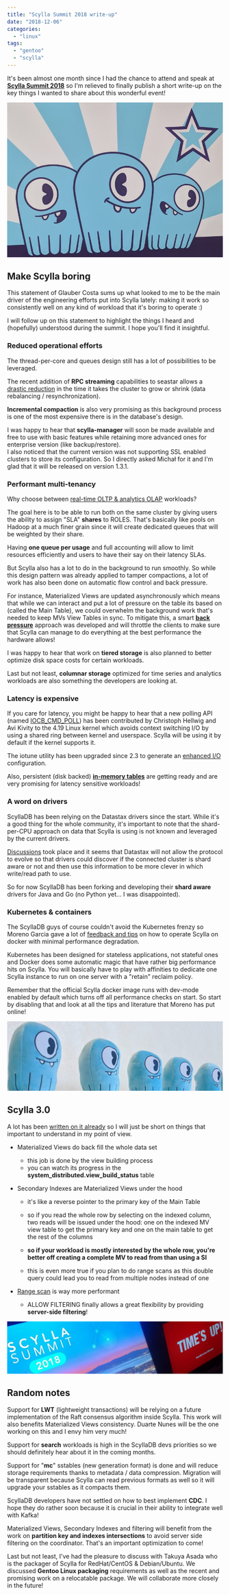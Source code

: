 ```yaml
---
title: "Scylla Summit 2018 write-up"
date: "2018-12-06"
categories: 
  - "linux"
tags: 
  - "gentoo"
  - "scylla"
---
```


It's been almost one month since I had the chance to attend and speak at **[Scylla Summit 2018](https://www.scylladb.com/scylla-summit-2018/)** so I'm relieved to finally publish a short write-up on the key things I wanted to share about this wonderful event!

![](images/DrQOptgXgAAcWIX.jpg)

## Make Scylla boring  

This statement of Glauber Costa sums up what looked to me to be the main driver of the engineering efforts put into Scylla lately: making it work so consistently well on any kind of workload that it's boring to operate :)  
  
I will follow up on this statement to highlight the things I heard and (hopefully) understood during the summit. I hope you'll find it insightful.  

### Reduced operational efforts  

The thread-per-core and queues design still has a lot of possibilities to be leveraged.  
  
The recent addition of **RPC streaming** capabilities to seastar allows a [drastic reduction](https://www.scylladb.com/2018/08/14/upcoming-improvements-scylla-streaming/) in the time it takes the cluster to grow or shrink (data rebalancing / resynchronization).  
  
**Incremental compaction** is also very promising as this background process is one of the most expensive there is in the database's design.  
  
I was happy to hear that **scylla-manager** will soon be made available and free to use with basic features while retaining more advanced ones for enterprise version (like backup/restore).  
I also noticed that the current version was not supporting SSL enabled clusters to store its configuration. So I directly asked Michał for it and I'm glad that it will be released on version 1.3.1. 

### Performant multi-tenancy  

Why choose between [real-time OLTP & analytics OLAP](https://sched.co/GcEr) workloads?  
  
The goal here is to be able to run both on the same cluster by giving users the ability to assign "SLA" **shares** to ROLES. That's basically like pools on Hadoop at a much finer grain since it will create dedicated queues that will be weighted by their share.  
  
Having **one queue per usage** and full accounting will allow to limit resources efficiently and users to have their say on their latency SLAs.  
  
But Scylla also has a lot to do in the background to run smoothly. So while this design pattern was already applied to tamper compactions, a lot of work has also been done on automatic flow control and back pressure.  
  
For instance, Materialized Views are updated asynchronously which means that while we can interact and put a lot of pressure on the table its based on (called the Main Table), we could overwhelm the background work that's needed to keep MVs View Tables in sync. To mitigate this, a smart **[back pressure](https://www.scylladb.com/2018/12/04/worry-free-ingestion-flow-control/)** approach was developed and will throttle the clients to make sure that Scylla can manage to do everything at the best performance the hardware allows!  
  
I was happy to hear that work on **tiered storage** is also planned to better optimize disk space costs for certain workloads.  
  
Last but not least, **columnar storage** optimized for time series and analytics workloads are also something the developers are looking at.  

### Latency is expensive  

If you care for latency, you might be happy to hear that a new polling API (named [IOCB\_CMD\_POLL](https://old.lwn.net/Articles/742978/)) has been contributed by Christoph Hellwig and Avi Kivity to the 4.19 Linux kernel which avoids context switching I/O by using a shared ring between kernel and userspace. Scylla will be using it by default if the kernel supports it.  
  
The iotune utility has been upgraded since 2.3 to generate an [enhanced I/O](https://www.scylladb.com/2018/04/19/scylla-i-o-scheduler-3/) configuration.  
  
Also, persistent (disk backed) **[in-memory tables](https://sched.co/GcdR)** are getting ready and are very promising for latency sensitive workloads!  

### A word on drivers  

ScyllaDB has been relying on the Datastax drivers since the start. While it's a good thing for the whole community, it's important to note that the shard-per-CPU approach on data that Scylla is using is not known and leveraged by the current drivers.  
  
[Discussions](https://lists.apache.org/thread.html/7539f11b6e2e4c7841f0409f15a05b6d6e32cdf7ce6f92024d62f965@%3Cdev.cassandra.apache.org%3E) took place and it seems that Datastax will not allow the protocol to evolve so that drivers could discover if the connected cluster is shard aware or not and then use this information to be more clever in which write/read path to use.  
  
So for now ScyllaDB has been forking and developing their **shard aware** drivers for Java and Go (no Python yet... I was disappointed).  

### Kubernetes & containers  

The ScyllaDB guys of course couldn't avoid the Kubernetes frenzy so Moreno Garcia gave a lot of [feedback and tips](https://www.scylladb.com/2018/08/09/cost-containerization-scylla/) on how to operate Scylla on docker with minimal performance degradation.  
  
Kubernetes has been designed for stateless applications, not stateful ones and Docker does some automatic magic that have rather big performance hits on Scylla. You will basically have to play with affinities to dedicate one Scylla instance to run on one server with a "retain" reclaim policy.  
  
Remember that the official Scylla docker image runs with dev-mode enabled by default which turns off all performance checks on start. So start by disabling that and look at all the tips and literature that Moreno has put online!  

![](images/DrVXLqWXQAAJnmS-1024x329.jpg)

## Scylla 3.0  

A lot has been [written on it already](https://www.scylladb.com/2018/11/08/overheard-at-scylla-summit-2018/) so I will just be short on things that important to understand in my point of view.

- Materialized Views do back fill the whole data set  
    - this job is done by the view building process
    - you can watch its progress in the **system\_distributed.view\_build\_status** table  
        
- Secondary Indexes are Materialized Views under the hood  
    - it's like a reverse pointer to the primary key of the Main Table  
        
    - so if you read the whole row by selecting on the indexed column, two reads will be issued under the hood: one on the indexed MV view table to get the primary key and one on the main table to get the rest of the columns  
        
    - **so if your workload is mostly interested by the whole row, you're better off creating a complete MV to read from than using a SI**
    - this is even more true if you plan to do range scans as this double query could lead you to read from multiple nodes instead of one  
        
- [Range scan](https://www.scylladb.com/2018/11/01/more-efficient-range-scan-paging-with-scylla-3-0/) is way more performant
    - ALLOW FILTERING finally allows a great flexibility by providing **server-side filtering**!

![](images/DrcOcTSUUAAJSVi-1024x248.jpg)

## Random notes

Support for **LWT** (lightweight transactions) will be relying on a future implementation of the Raft consensus algorithm inside Scylla. This work will also benefits Materialized Views consistency. Duarte Nunes will be the one working on this and I envy him very much!  

Support for **search** workloads is high in the ScyllaDB devs priorities so we should definitely hear about it in the coming months.

Support for "**mc**" sstables (new generation format) is done and will reduce storage requirements thanks to metadata / data compression. Migration will be transparent because Scylla can read previous formats as well so it will upgrade your sstables as it compacts them.  

ScyllaDB developers have not settled on how to best implement **CDC**. I hope they do rather soon because it is crucial in their ability to integrate well with Kafka!  

Materialized Views, Secondary Indexes and filtering will benefit from the work on **partition key and indexes intersections** to avoid server side filtering on the coordinator. That's an important optimization to come!

Last but not least, I've had the pleasure to discuss with Takuya Asada who is the packager of Scylla for RedHat/CentOS & Debian/Ubuntu. We discussed **Gentoo Linux packaging** requirements as well as the recent and promising work on a relocatable package. We will collaborate more closely in the future!
